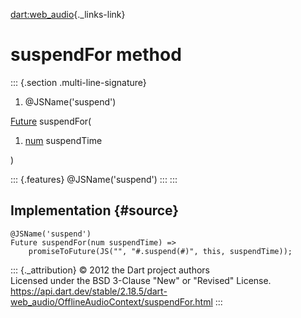 [dart:web\_audio](../../dart-web_audio/dart-web_audio-library){._links-link}

suspendFor method
=================

::: {.section .multi-line-signature}
<div>

1.  \@JSName(\'suspend\')

</div>

[Future](../../dart-async/future-class) suspendFor(

1.  [num](../../dart-core/num-class) suspendTime

)

::: {.features}
\@JSName(\'suspend\')
:::
:::

Implementation {#source}
--------------

``` {.language-dart data-language="dart"}
@JSName('suspend')
Future suspendFor(num suspendTime) =>
    promiseToFuture(JS("", "#.suspend(#)", this, suspendTime));
```

::: {._attribution}
© 2012 the Dart project authors\
Licensed under the BSD 3-Clause \"New\" or \"Revised\" License.\
<https://api.dart.dev/stable/2.18.5/dart-web_audio/OfflineAudioContext/suspendFor.html>
:::
